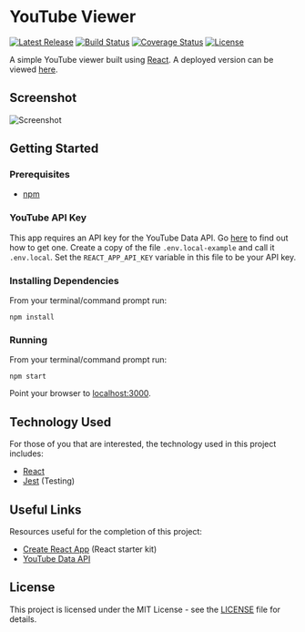 # YouTube Viewer

[![Latest Release](https://img.shields.io/github/release/vanillaSlice/YouTubeViewer.svg)](https://github.com/vanillaSlice/YouTubeViewer/releases/latest)
[![Build Status](https://img.shields.io/travis/com/vanillaSlice/YouTubeViewer/master.svg)](https://travis-ci.com/vanillaSlice/YouTubeViewer)
[![Coverage Status](https://img.shields.io/coveralls/github/vanillaSlice/YouTubeViewer/master.svg)](https://coveralls.io/github/vanillaSlice/YouTubeViewer?branch=master)
[![License](https://img.shields.io/github/license/vanillaSlice/YouTubeViewer.svg)](LICENSE)

A simple YouTube viewer built using [React](https://reactjs.org/).
A deployed version can be viewed [here](https://youtubeviewer.mikelowe.xyz/).

## Screenshot

![Screenshot](/images/screenshot-1.png)

## Getting Started

### Prerequisites

* [npm](https://www.npmjs.com/)

### YouTube API Key

This app requires an API key for the YouTube Data API. Go
[here](https://developers.google.com/youtube/v3/getting-started) to find out how to get one.
Create a copy of the file `.env.local-example` and call it `.env.local`.
Set the `REACT_APP_API_KEY` variable in this file to be your API key.

### Installing Dependencies

From your terminal/command prompt run:

```
npm install
```

### Running

From your terminal/command prompt run:

```
npm start
```

Point your browser to [localhost:3000](http://localhost:3000).

## Technology Used

For those of you that are interested, the technology used in this project includes:

* [React](https://reactjs.org/)
* [Jest](https://jestjs.io/) (Testing)

## Useful Links

Resources useful for the completion of this project:

* [Create React App](https://github.com/facebook/create-react-app) (React starter kit)
* [YouTube Data API](https://developers.google.com/youtube/v3/getting-started)

## License

This project is licensed under the MIT License - see the [LICENSE](LICENSE) file for details.
